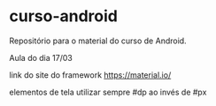 # curso-android
Repositório para o material do curso de Android.

Aula do dia 17/03

link do site do framework https://material.io/

elementos de tela utilizar sempre #dp ao invés de #px
